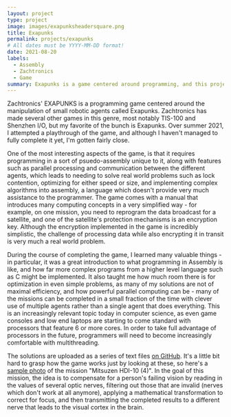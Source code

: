 ```yaml
---
layout: project
type: project
image: images/exapunksheadersquare.png
title: Exapunks
permalink: projects/exapunks
# All dates must be YYYY-MM-DD format!
date: 2021-08-20
labels:
  - Assembly
  - Zachtronics
  - Game
summary: Exapunks is a game centered around programming, and this project follows my process in attempting to beat the game.
---
```


Zachtronics' EXAPUNKS is a programming game centered around the manipulation of small robotic agents called Exapunks. Zachtronics has made several other games in this genre, most notably TIS-100 and Shenzhen I/O, but my favorite of the bunch is Exapunks. Over summer 2021, I attempted a playthrough of the game, and although I haven't managed to fully complete it yet, I'm gotten fairly close.

One of the most interesting aspects of the game, is that it requires programming in a sort of psuedo-assembly unique to it, along with features such as parallel processing and communication between the different agents, which leads to needing to solve real world problems such as lock contention, optimizing for either speed or size, and implementing complex algorithms into assembly, a language which doesn't provide very much assistance to the programmer. The game comes with a manual that introduces many computing concepts in a very simplified way - for example, on one mission, you need to reprogram the data broadcast for a satellite, and one of the satellite's protection mechanisms is an encryption key. Although the encryption implemented in the game is incredibly simplistic, the challenge of processing data while also encrypting it in transit is very much a real world problem. 

During the course of completing the game, I learned many valuable things - in particular, it was a great introduction to what programming in Assembly is like, and how far more complex programs from a higher level language such as C might be implemented. It also taught me how much room there is for optimization in even simple problems, as many of my solutions are not of maximal efficiency, and how powerful parallel computing can be - many of the missions can be completed in a small fraction of the time with clever use of multiple agents rather than a single agent that does everything. This is an increasingly relevant topic today in computer science, as even game consoles and low end laptops are starting to come standard with processors that feature 6 or more cores. In order to take full advantage of processors in the future, programmers will need to become increasingly comfortable with multithreading.

The solutions are uploaded as a series of text files [on GitHub](https://github.com/acjones8/Exapunks-Solutions). It's a little bit hard to grasp how the game works just by looking at these, so here's a [sample photo](https://github.com/acjones8/acjones8.github.io/blob/master/images/Exapunksportfolio2.png) of the mission "Mitsuzen HDI-10 (4)". In the goal of this mission, the idea is to compensate for a person's failing vision by reading in the values of several optic nerves, filtering out those that are invalid (nerves which don't work at all anymore), applying a mathematical transformation to correct for focus, and then transmitting the completed results to a different nerve that leads to the visual cortex in the brain.
